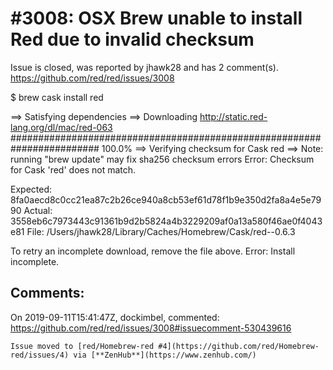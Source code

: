
#3008: OSX Brew unable to install Red due to invalid checksum
================================================================================
Issue is closed, was reported by jhawk28 and has 2 comment(s).
<https://github.com/red/red/issues/3008>

$ brew cask install red

==> Satisfying dependencies
==> Downloading http://static.red-lang.org/dl/mac/red-063
######################################################################## 100.0%
==> Verifying checksum for Cask red
==> Note: running "brew update" may fix sha256 checksum errors
Error: Checksum for Cask 'red' does not match.

Expected: 8fa0aecd8c0cc21ea87c2b26ce940a8cb53ef61d78f1b9e350d2fa8a4e5e7990
Actual:   3558eb6c7973443c91361b9d2b5824a4b3229209af0a13a580f46ae0f4043e81
File:     /Users/jhawk28/Library/Caches/Homebrew/Cask/red--0.6.3

To retry an incomplete download, remove the file above.
Error: Install incomplete.


Comments:
--------------------------------------------------------------------------------

On 2019-09-11T15:41:47Z, dockimbel, commented:
<https://github.com/red/red/issues/3008#issuecomment-530439616>

    Issue moved to [red/Homebrew-red #4](https://github.com/red/Homebrew-red/issues/4) via [**ZenHub**](https://www.zenhub.com/)

